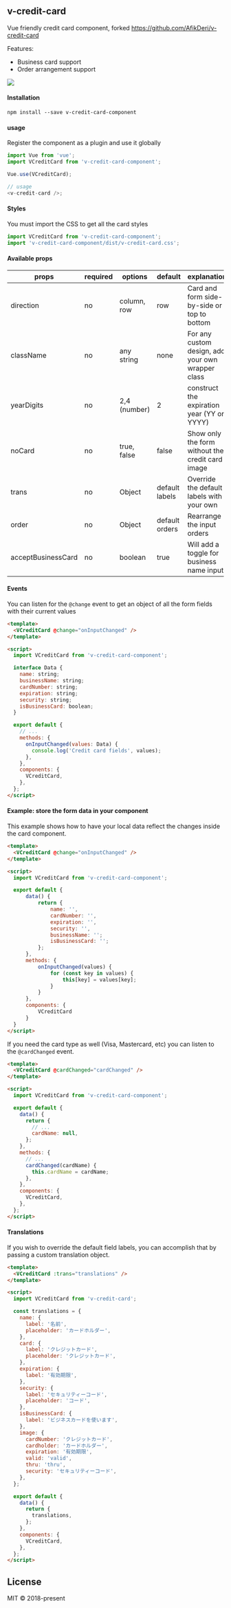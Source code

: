 ## v-credit-card

Vue friendly credit card component, forked https://github.com/AfikDeri/v-credit-card

Features:

- Business card support
- Order arrangement support

<img src="./card.gif">

#### Installation

```
npm install --save v-credit-card-component
```

#### usage

Register the component as a plugin and use it globally

```js
import Vue from 'vue';
import VCreditCard from 'v-credit-card-component';

Vue.use(VCreditCard);

// usage
<v-credit-card />;
```

#### Styles

You must import the CSS to get all the card styles

```js
import VCreditCard from 'v-credit-card-component';
import 'v-credit-card-component/dist/v-credit-card.css';
```

#### Available props

| props              | required | options      | default        | explanation                                       |
| ------------------ | -------- | ------------ | -------------- | ------------------------------------------------- |
| direction          | no       | column, row  | row            | Card and form side-by-side or top to bottom       |
| className          | no       | any string   | none           | For any custom design, add your own wrapper class |
| yearDigits         | no       | 2,4 (number) | 2              | construct the expiration year (YY or YYYY)        |
| noCard             | no       | true, false  | false          | Show only the form without the credit card image  |
| trans              | no       | Object       | default labels | Override the default labels with your own         |
| order              | no       | Object       | default orders | Rearrange the input orders                        |
| acceptBusinessCard | no       | boolean      | true           | Will add a toggle for business name input         |

#### Events

You can listen for the `@change` event to get an object of all the form fields with their current values

```html
<template>
  <VCreditCard @change="onInputChanged" />
</template>

<script>
  import VCreditCard from 'v-credit-card-component';

  interface Data {
    name: string;
    businessName: string;
    cardNumber: string;
    expiration: string;
    security: string;
    isBusinessCard: boolean;
  }

  export default {
    // ...
    methods: {
      onInputChanged(values: Data) {
        console.log('Credit card fields', values);
      },
    },
    components: {
      VCreditCard,
    },
  };
</script>
```

#### Example: store the form data in your component

This example shows how to have your local data reflect the changes inside the card component.

```html
<template>
  <VCreditCard @change="onInputChanged" />
</template>

<script>
  import VCreditCard from 'v-credit-card-component';

  export default {
      data() {
          return {
              name: '',
              cardNumber: '',
              expiration: '',
              security: '',
              businessName: '';
              isBusinessCard: '';
          };
      },
      methods: {
          onInputChanged(values) {
              for (const key in values) {
                  this[key] = values[key];
              }
          }
      },
      components: {
          VCreditCard
      }
  }
</script>
```

If you need the card type as well (Visa, Mastercard, etc) you can listen to the `@cardChanged` event.

```html
<template>
  <VCreditCard @cardChanged="cardChanged" />
</template>

<script>
  import VCreditCard from 'v-credit-card-component';

  export default {
    data() {
      return {
        // ...
        cardName: null,
      };
    },
    methods: {
      // ...
      cardChanged(cardName) {
        this.cardName = cardName;
      },
    },
    components: {
      VCreditCard,
    },
  };
</script>
```

#### Translations

If you wish to override the default field labels, you can accomplish that by passing a custom translation object.

```html
<template>
  <VCreditCard :trans="translations" />
</template>

<script>
  import VCreditCard from 'v-credit-card';

  const translations = {
    name: {
      label: '名前',
      placeholder: 'カードホルダー',
    },
    card: {
      label: 'クレジットカード',
      placeholder: 'クレジットカード',
    },
    expiration: {
      label: '有効期限',
    },
    security: {
      label: 'セキュリティーコード',
      placeholder: 'コード',
    },
    isBusinessCard: {
      label: 'ビジネスカードを使います',
    },
    image: {
      cardNumber: 'クレジットカード',
      cardholder: 'カードホルダー',
      expiration: '有効期限',
      valid: 'valid',
      thru: 'thru',
      security: 'セキュリティーコード',
    },
  };

  export default {
    data() {
      return {
        translations,
      };
    },
    components: {
      VCreditCard,
    },
  };
</script>
```

## License

MIT © 2018-present

